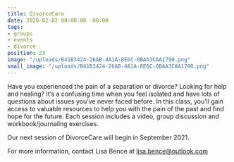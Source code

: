 ```yaml
---
title: DivorceCare
date: 2020-02-02 00:00:00 -08:00
tags:
- groups
- events
- divorce
position: 23
image: "/uploads/B41B3424-26AB-4A1A-8E6C-0BAA3CAA1790.png"
small_image: "/uploads/B41B3424-26AB-4A1A-8E6C-0BAA3CAA1790.png"
---
```


Have you experienced the pain of a separation or divorce? Looking for help and healing? It’s a confusing time when you feel isolated and have lots of questions about issues you’ve never faced before. In this class, you’ll gain access to valuable resources to help you with the pain of the past and find hope for the future. Each session includes a video, group discussion and workbook/journaling exercises.

Our next session of DivorceCare will begin in September 2021.

For more information, contact Lisa Bence at lisa.bence@outlook.com
